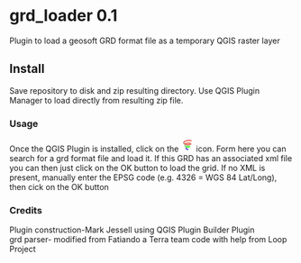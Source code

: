 # grd_loader 0.1   

Plugin to load a geosoft GRD format file as a temporary QGIS raster layer    
   
## Install   

Save repository to disk and zip resulting directory. Use QGIS Plugin Manager to load directly from resulting zip file.

### Usage   

Once the QGIS Plugin is installed, click on the ![grd_icon](icon.png) icon. Form here you can search for a grd format file and load it. If this GRD has an associated xml file you can then just click on the OK button to load the grid. If no XML is present, manually enter the EPSG code (e.g. 4326 = WGS 84 Lat/Long), then cick on the OK button    

### Credits    
Plugin construction-Mark Jessell using QGIS Plugin Builder Plugin    
grd parser- modified from Fatiando a Terra team code with help from Loop Project    